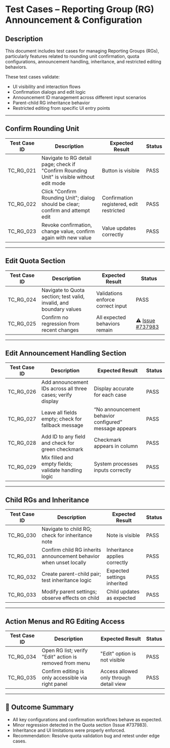 # Test Cases – Reporting Group (RG) Announcement & Configuration

## Description

This document includes test cases for managing Reporting Groups (RGs), particularly features related to rounding unit confirmation, quota configurations, announcement handling, inheritance, and restricted editing behaviors.

These test cases validate:
- UI visibility and interaction flows
- Confirmation dialogs and edit logic
- Announcement ID management across different input scenarios
- Parent-child RG inheritance behavior
- Restricted editing from specific UI entry points

---

## Confirm Rounding Unit

| Test Case ID | Description                                                                 | Expected Result                                       | Status           |
|--------------|-----------------------------------------------------------------------------|-------------------------------------------------------|------------------|
| TC_RG_021    | Navigate to RG detail page; check if "Confirm Rounding Unit" is visible without edit mode | Button is visible                       | PASS             |
| TC_RG_022    | Click "Confirm Rounding Unit"; dialog should be clear; confirm and attempt edit | Confirmation registered, edit restricted          | PASS             |
| TC_RG_023    | Revoke confirmation, change value, confirm again with new value             | Value updates correctly                               | PASS             |

---

## Edit Quota Section

| Test Case ID | Description                                                                 | Expected Result                                       | Status           |
|--------------|-----------------------------------------------------------------------------|-------------------------------------------------------|------------------|
| TC_RG_024    | Navigate to Quota section; test valid, invalid, and boundary values         | Validations enforce correct input                     | PASS             |
| TC_RG_025    | Confirm no regression from recent changes                                   | All expected behaviors remain                         | ⚠️ [Issue #737983](https://github.com/jeffery7jumman/QA---Portfolio/blob/main/bug-report/bug-report-quota-checkbox.md) |

---

## Edit Announcement Handling Section

| Test Case ID | Description                                                                 | Expected Result                                       | Status           |
|--------------|-----------------------------------------------------------------------------|-------------------------------------------------------|------------------|
| TC_RG_026    | Add announcement IDs across all three cases; verify display                 | Display accurate for each case                        | PASS             |
| TC_RG_027    | Leave all fields empty; check for fallback message                          | “No announcement behavior configured” message appears | PASS             |
| TC_RG_028    | Add ID to any field and check for green checkmark                           | Checkmark appears in column                           | PASS             |
| TC_RG_029    | Mix filled and empty fields; validate handling logic                        | System processes inputs correctly                     | PASS             |

---

## Child RGs and Inheritance

| Test Case ID | Description                                                                 | Expected Result                                       | Status           |
|--------------|-----------------------------------------------------------------------------|-------------------------------------------------------|------------------|
| TC_RG_030    | Navigate to child RG; check for inheritance note                            | Note is visible                                       | PASS             |
| TC_RG_031    | Confirm child RG inherits announcement behavior when unset locally          | Inheritance applies correctly                         | PASS             |
| TC_RG_032    | Create parent-child pair; test inheritance logic                            | Expected settings inherited                           | PASS             |
| TC_RG_033    | Modify parent settings; observe effects on child                            | Child updates as expected                             | PASS             |

---

## Action Menus and RG Editing Access

| Test Case ID | Description                                                                 | Expected Result                                        | Status           |
|--------------|-----------------------------------------------------------------------------|--------------------------------------------------------|------------------|
| TC_RG_034    | Open RG list; verify "Edit" action is removed from menu                     | "Edit" option is not visible                           | PASS             |
| TC_RG_035    | Confirm editing is only accessible via right panel                          | Access allowed only through detail view                | PASS             |

---

## 📝 Outcome Summary

- All key configurations and confirmation workflows behave as expected.
- Minor regression detected in the Quota section (Issue #737983).
- Inheritance and UI limitations were properly enforced.
- Recommendation: Resolve quota validation bug and retest under edge cases.

